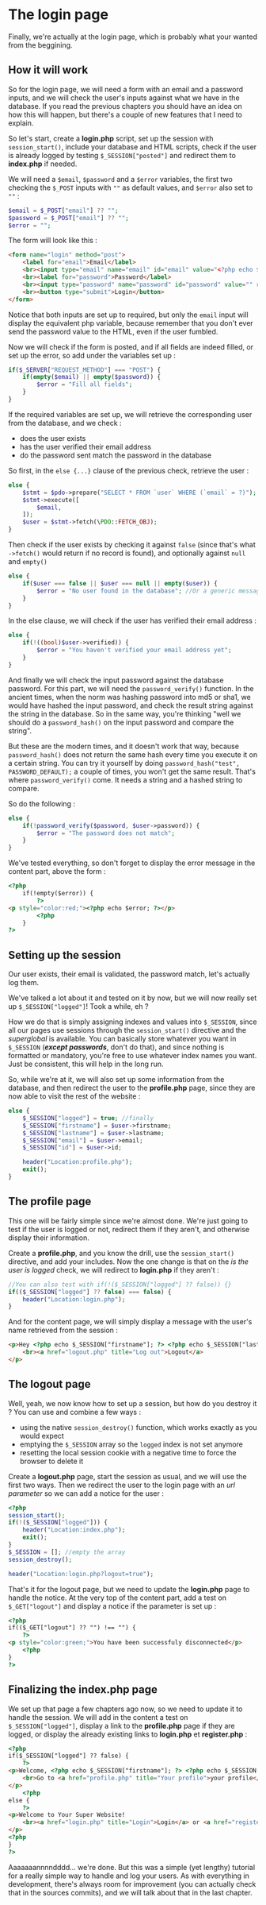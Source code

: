 # The login page
Finally, we're actually at the login page, which is probably what your wanted from the beggining.

## How it will work
So for the login page, we will need a form with an email and a password inputs, and we will check the user's inputs against what we have in the database. If you read the previous chapters you should have an idea on how this will happen, but there's a couple of new features that I need to explain.

So let's start, create a **login.php** script, set up the session with ``session_start()``, include your database and HTML scripts, check if the user is already logged by testing ``$_SESSION["posted"]`` and redirect them to **index.php** if needed.

We will need a ``$email``, ``$password`` and a ``$error`` variables, the first two checking the ``$_POST`` inputs with ``""`` as default values, and ``$error`` also set to ``""`` :
```php
$email = $_POST["email"] ?? "";
$password = $_POST["email"] ?? "";
$error = "";
```
The form will look like this :
```html
<form name="login" method="post">
    <label for="email">Email</label>
    <br><input type="email" name="email" id="email" value="<?php echo $email; ?>" required>
    <br><label for="password">Password</label>
    <br><input type="password" name="password" id="password" value="" required>
    <br><button type="submit">Login</button>
</form>
```
Notice that both inputs are set up to required, but only the ``email`` input will display the equivalent php variable, because remember that you don't ever send the password value to the HTML, even if the user fumbled.

Now we will check if the form is posted, and if all fields are indeed filled, or set up the error, so add under the variables set up :
```php
if($_SERVER["REQUEST_METHOD"] === "POST") {
    if(empty($email) || empty($password)) {
        $error = "Fill all fields";
    }
}
```
If the required variables are set up, we will retrieve the corresponding user from the database, and we check :
* does the user exists
* has the user verified their email address
* do the password sent match the password in the database

So first, in the ``else {...}`` clause of the previous check, retrieve the user :
```php
else {
    $stmt = $pdo->prepare("SELECT * FROM `user` WHERE (`email` = ?)");
    $stmt->execute([
        $email,
    ]);
    $user = $stmt->fetch(\PDO::FETCH_OBJ);
}
```
Then check if the user exists by checking it against ``false`` (since that's what ``->fetch()`` would return if no record is found), and optionally against ``null`` and ``empty()``
```php
else {
    if($user === false || $user === null || empty($user)) {
        $error = "No user found in the database"; //Or a generic message
    }
}
```
In the else clause, we will check if the user has verified their email address :
```php
else {
    if(!((bool)$user->verified)) {
        $error = "You haven't verified your email address yet";
    }
}
```
And finally we will check the input password against the database password. For this part, we will need the ``password_verify()`` function. In the ancient times, when the norm was hashing password into md5 or sha1, we would have hashed the input password, and check the result string against the string in the database. So in the same way, you're thinking "well we should do a ``password_hash()`` on the input password and compare the string".

But these are the modern times, and it doesn't work that way, because ``password_hash()`` does not return the same hash every time you execute it on a certain string. You can try it yourself by doing ``password_hash("test", PASSWORD_DEFAULT);`` a couple of times, you won't get the same result. That's where ``password_verify()`` come. It needs a string and a hashed string to compare. 

So do the following :
```php
else {
    if(!password_verify($password, $user->password)) {
        $error = "The password does not match";
    }
}
```
We've tested everything, so don't forget to display the error message in the content part, above the form :
```html
<?php
    if(!empty($error)) {
        ?>
<p style="color:red;"><?php echo $error; ?></p>
        <?php
    }
?>
```

## Setting up the session
Our user exists, their email is validated, the password match, let's actually log them.

We've talked a lot about it and tested on it by now, but we will now really set up ``$_SESSION["logged"]``! Took a while, eh ? 

How we do that is simply assigning indexes and values into ``$_SESSION``, since all our pages use sessions through the ``session_start()`` directive and the *superglobal* is available. You can basically store whatever you want in ``$_SESSION`` (***except passwords***, don't do that), and since nothing is formatted or mandatory, you're free to use whatever index names you want. Just be consistent, this will help in the long run.

So, while we're at it, we will also set up some information from the database, and then redirect the user to the **profile.php** page, since they are now able to visit the rest of the website :
```php
else {
    $_SESSION["logged"] = true; //finally
    $_SESSION["firstname"] = $user->firstname;
    $_SESSION["lastname"] = $user->lastname;
    $_SESSION["email"] = $user->email;
    $_SESSION["id"] = $user->id;

    header("Location:profile.php");
    exit();
}
```

## The profile page
This one will be fairly simple since we're almost done. We're just going to test if the user is logged or not, redirect them if they aren't, and otherwise display their information.

Create a **profile.php**, and you know the drill, use the ``session_start()`` directive, and add your includes. Now the one change is that on the *is the user is logged* check, we will redirect to **login.php** if they aren't :
```php
//You can also test with if(!($_SESSION["logged"] ?? false)) {}
if(($_SESSION["logged"] ?? false) === false) {
    header("Location:login.php");
}
```
And for the content page, we will simply display a message with the user's name retrieved from the session :
```html
<p>Hey <?php echo $_SESSION["firstname"]; ?> <?php echo $_SESSION["lastname"]; ?> ! Your email is <?php echo $_SESSION["email"]; ?> !
    <br><a href="logout.php" title="Log out">Logout</a>
</p>
```

## The logout page
Well, yeah, we now know how to set up a session, but how do you destroy it ? You can use and combine a few ways :
* using the native ``session_destroy()`` function, which works exactly as you would expect
* emptying the ``$_SESSION`` array so the ``logged`` index is not set anymore
* resetting the local session cookie with a negative time to force the browser to delete it

Create a **logout.php** page, start the session as usual, and we will use the first two ways. Then we redirect the user to the login page with an *url parameter* so we can add a notice for the user :
```php
<?php
session_start();
if(!($_SESSION["logged"])) {
    header("Location:index.php");
    exit();
}
$_SESSION = []; //empty the array
session_destroy(); 

header("Location:login.php?logout=true");
```
That's it for the logout page, but we need to update the **login.php** page to handle the notice. At the very top of the content part, add a test on ``$_GET["logout"]`` and display a notice if the parameter is set up :
```html
<?php
if(($_GET["logout"] ?? "") !== "") {
    ?>
<p style="color:green;">You have been successfuly disconnected</p>
    <?php
}
?>
```

## Finalizing the **index.php** page
We set up that page a few chapters ago now, so we need to update it to handle the session. We will add in the content a test on ``$_SESSION["logged"]``, display a link to the **profile.php** page if they are logged, or display the already existing links to **login.php** et **register.php** :
```html
<?php
if($_SESSION["logged"] ?? false) {
    ?>
<p>Welcome, <?php echo $_SESSION["firstname"]; ?> <?php echo $_SESSION["lastname"]; ?> !
    <br>Go to <a href="profile.php" title="Your profile">your profile</a>
</p>
    <?php
else {
    ?>
<p>Welcome to Your Super Website!
    <br><a href="login.php" title="Login">Login</a> or <a href="register.php" title="Register">Register</a>
</p>
<?php
}
?>
```

Aaaaaaannnndddd... we're done. But this was a simple (yet lengthy) tutorial for a really simple way to handle and log your users. As with everything in development, there's always room for improvement (you can actually check that in the sources commits), and we will talk about that in the last chapter.